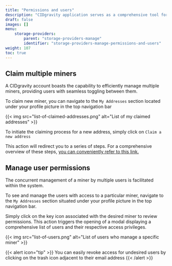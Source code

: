 ```yaml
---
title: "Permissions and users"
description: "CIDgravity application serves as a comprehensive tool for managing and monitoring of : clients, pricing, acceptance criterias, avalability and activity."
draft: false
images: []
menu:
    storage-providers:
        parent: "storage-providers-manage"
        identifier: "storage-providers-manage-permissions-and-users"
weight: 107
toc: true
---
```


## Claim multiple miners

A CIDgravity account boasts the capability to efficiently manage multiple miners, providing users with seamless toggling between them.

To claim new miner, you can navigate to the `My Addresses` section located under your profile picture in the top navigation bar

{{< img src="list-of-claimed-addresses.png" alt="List of my claimed addresses" >}}

To initiate the claiming process for a new address, simply click on `Claim a new address`

This action will redirect you to a series of steps. For a comprehensive overview of these steps, [you can conveniently refer to this link.](../../get-started/claim-a-miner)

## Manage user permissions

The concurrent management of a miner by multiple users is facilitated within the system. 

To see and manage the users with access to a particular miner, navigate to the `My Addresses` section situated under your profile picture in the top navigation bar.

Simply click on the key icon associated with the desired miner to review permissions. 
This action triggers the opening of a modal displaying a comprehensive list of users and their respective access privileges.

{{< img src="list-of-users.png" alt="List of users who manage a specific miner" >}}

{{< alert icon="tip" >}}
You can easily revoke access for undesired users by clicking on the trash icon adjacent to their email address
{{< /alert >}}
